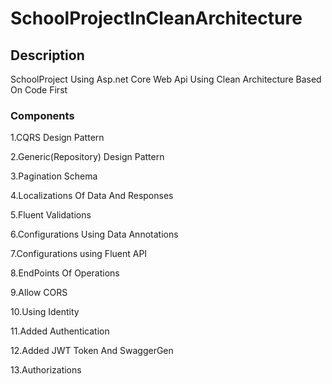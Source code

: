# SchoolProjectInCleanArchitecture

## Description
SchoolProject Using Asp.net Core Web Api Using Clean Architecture Based On Code First

### Components

1.CQRS Design Pattern

2.Generic(Repository) Design Pattern

3.Pagination Schema

4.Localizations Of Data And Responses

5.Fluent Validations 

6.Configurations Using Data Annotations

7.Configurations using Fluent API

8.EndPoints Of Operations

9.Allow CORS

10.Using Identity

11.Added Authentication

12.Added JWT Token And SwaggerGen

13.Authorizations
